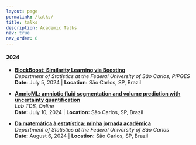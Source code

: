 ```yaml
---
layout: page
permalink: /talks/
title: talks
description: Academic Talks
nav: true
nav_order: 6
---
```


#### 2024

- **[BlockBoost: Similarity Learning via Boosting](/talks/blockboost-pipges)**  
  *Department of Statistics at the Federal University of São Carlos, PIPGES*  
  **Date:** July 5, 2024 | **Location:** São Carlos, SP, Brazil

- **[AmnioML: amniotic fluid segmentation and volume prediction with uncertainty quantification](/talks/amnioml-alek)**  
  *Lab TDS, Online*  
  **Date:** July 10, 2024 | **Location:** São Carlos, SP, Brazil

- **[Da matemática à estatística: minha jornada acadêmica](/talks/intro_estat_cris)**  
  *Department of Statistics at the Federal University of São Carlos*  
  **Date:** August 6, 2024 | **Location:** São Carlos, SP, Brazil
